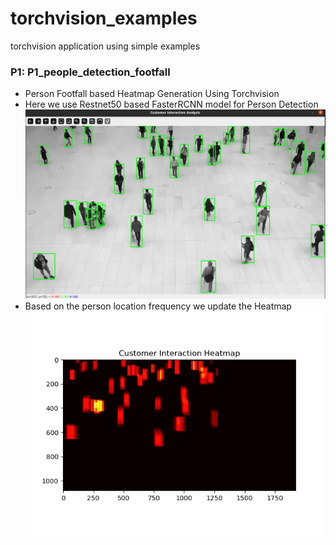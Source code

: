 # torchvision_examples
torchvision application using simple examples

### P1: P1_people_detection_footfall
* Person Footfall based Heatmap Generation Using Torchvision
* Here we use Restnet50 based FasterRCNN model for Person Detection
 ![person Detection Output](notebook_images/person_footfall.png "Person Detection")
* Based on the person location frequency we update the Heatmap
 ![person Detection Output](notebook_images/heatmap.png "Heatmap")
